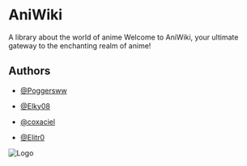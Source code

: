 # AniWiki
A library about the world of anime
Welcome to AniWiki, your ultimate gateway to the enchanting realm of anime! 

## Authors

- [@Poggersww](https://www.github.com/poggersww)

- [@Elky08](https://github.com/Elky08)

- [@coxaciel](https://github.com/Blanketthemcmodder)

- [@Elitr0](https://github.com/elitr0)

![Logo](https://i.ibb.co/6wps6Gz/Ani-Wiki-Logo.png)
